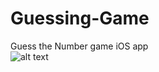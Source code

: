 # Guessing-Game <br>
Guess the Number game iOS app <br>
![alt text](src="https://github.com/uyendinhh/Guessing-Game/blob/master/Simulator%20Screen%20Shot%20-%20iPhone%20X%20-%202018-10-11%20at%2009.37.00.png" "Description goes here")
